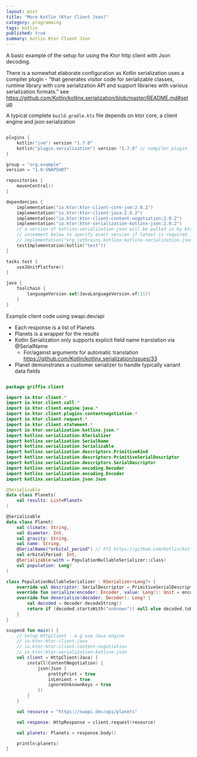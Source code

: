 ```yaml
---
layout: post
title: "More Kotlin (Ktor Client Json)"
category: programming
tags: kotlin
published: true
summary: kotlin Ktor Client Json
---
```


A basic example of the setup for using the Ktor http client with Json decoding.

There is a somewhat elaborate configuration as Kotlin serialization uses a compiler plugin - "that generates visitor code for serializable classes, runtime library with core serialization API and support libraries with various serialization formats." see https://github.com/Kotlin/kotlinx.serialization/blob/master/README.md#setup

A typical complete `build.gradle.kts` file depends on ktor core, a client engine and json serialization

``` kotlin

plugins {
    kotlin("jvm") version "1.7.0"
    kotlin("plugin.serialization") version "1.7.0" // compiler plugin
}

group = "org.example"
version = "1.0-SNAPSHOT"

repositories {
    mavenCentral()
}

dependencies {
    implementation("io.ktor:ktor-client-core-jvm:2.0.2")
    implementation("io.ktor:ktor-client-java:2.0.2")
    implementation("io.ktor:ktor-client-content-negotiation:2.0.2")
    implementation("io.ktor:ktor-serialization-kotlinx-json:2.0.2")
    // a version of kotlinx-serialization-json will be pulled in by ktor-serialization-kotlinx-json
    // uncomment below to specify exact version if latest is required
    // implementation("org.jetbrains.kotlinx:kotlinx-serialization-json:1.3.3")
    testImplementation(kotlin("test"))
}

tasks.test {
    useJUnitPlatform()
}

java {
    toolchain {
        languageVersion.set(JavaLanguageVersion.of(11))
    }
}


```

Example client code using swapi.dev/api 

* Each response is a list of Planets
* Planets is a wrapper for the results 
* Kotlin Serialization only supports explicit field name translation via @SerialName
  * For/against arguments for automatic translation https://github.com/Kotlin/kotlinx.serialization/issues/33  
* Planet demonstrates a customer serializer to handle typically variant data fields

``` kotlin

package griffio.client

import io.ktor.client.*
import io.ktor.client.call.*
import io.ktor.client.engine.java.*
import io.ktor.client.plugins.contentnegotiation.*
import io.ktor.client.request.*
import io.ktor.client.statement.*
import io.ktor.serialization.kotlinx.json.*
import kotlinx.serialization.KSerializer
import kotlinx.serialization.SerialName
import kotlinx.serialization.Serializable
import kotlinx.serialization.descriptors.PrimitiveKind
import kotlinx.serialization.descriptors.PrimitiveSerialDescriptor
import kotlinx.serialization.descriptors.SerialDescriptor
import kotlinx.serialization.encoding.Decoder
import kotlinx.serialization.encoding.Encoder
import kotlinx.serialization.json.Json

@Serializable
data class Planets(
    val results: List<Planet>
)

@Serializable
data class Planet(
    val climate: String,
    val diameter: Int,
    val gravity: String,
    val name: String,
    @SerialName("orbital_period") // FYI https://github.com/Kotlin/kotlinx.serialization/issues/33
    val orbitalPeriod: Int,
    @Serializable(with = PopulationNullableSerializer::class)
    val population: Long?
)

class PopulationNullableSerializer : KSerializer<Long?> {
    override val descriptor: SerialDescriptor = PrimitiveSerialDescriptor("population.Long?", PrimitiveKind.STRING)
    override fun serialize(encoder: Encoder, value: Long?): Unit = encoder.encodeString(value.toString())
    override fun deserialize(decoder: Decoder): Long? {
        val decoded = decoder.decodeString()
        return if (decoded.startsWith("unknown")) null else decoded.toLong()
    }
}

suspend fun main() {
    // Setup HttpClient - e.g use Java engine
    // io.ktor:ktor-client-java
    // io.ktor:ktor-client-content-negotiation
    // io.ktor:ktor-serialization-kotlinx-json
    val client = HttpClient(Java) {
        install(ContentNegotiation) {
            json(Json {
                prettyPrint = true
                isLenient = true
                ignoreUnknownKeys = true
            })
        }
    }

    val resource = "https://swapi.dev/api/planets"

    val response: HttpResponse = client.request(resource)

    val planets: Planets = response.body()

    println(planets)
}


```
